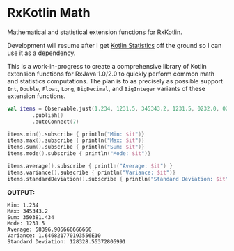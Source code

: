 # RxKotlin Math

Mathematical and statistical extension functions for RxKotlin.

Development will resume after I get [Kotlin Statistics](https://github.com/thomasnield/kotlin-statistics) off the ground so I can use it as a dependency.

This is a work-in-progress to create a comprehensive library of Kotlin extension functions for RxJava 1.0/2.0 to quickly perform common math and statistics computations. The plan is to as precisely as possible support `Int`, `Double`, `Float`, `Long`, `BigDecimal`, and `BigInteger` variants of these extension functions.

```kotlin
val items = Observable.just(1.234, 1231.5, 345343.2, 1231.5, 0232.0, 02342.0)
        .publish()
        .autoConnect(7)

items.min().subscribe { println("Min: $it")}
items.max().subscribe { println("Max: $it")}
items.sum().subscribe { println("Sum: $it")}
items.mode().subscribe { println("Mode: $it")}

items.average().subscribe { println("Average: $it") }
items.variance().subscribe { println("Variance: $it")}
items.standardDeviation().subscribe { println("Standard Deviation: $it")}
```

**OUTPUT:**

```
Min: 1.234
Max: 345343.2
Sum: 350381.434
Mode: 1231.5
Average: 58396.905666666666
Variance: 1.646821770193556E10
Standard Deviation: 128328.55372805991
```
